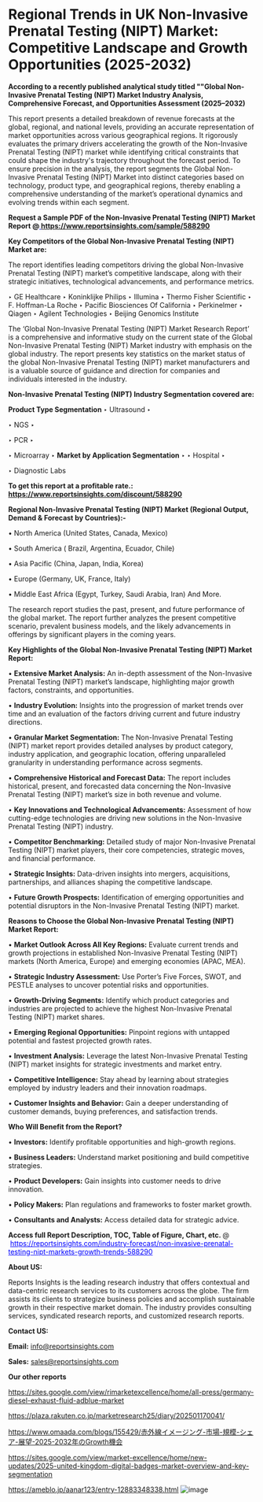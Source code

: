 # Regional Trends in UK Non-Invasive Prenatal Testing (NIPT) Market: Competitive Landscape and Growth Opportunities (2025-2032)

<strong>According to a recently published analytical study titled ""Global Non-Invasive Prenatal Testing (NIPT) Market Industry Analysis, Comprehensive Forecast, and Opportunities Assessment (2025–2032)</strong>

This report presents a detailed breakdown of revenue forecasts at the global, regional, and national levels, providing an accurate representation of market opportunities across various geographical regions. It rigorously evaluates the primary drivers accelerating the growth of the Non-Invasive Prenatal Testing (NIPT) market while identifying critical constraints that could shape the industry's trajectory throughout the forecast period. To ensure precision in the analysis, the report segments the Global Non-Invasive Prenatal Testing (NIPT) Market into distinct categories based on technology, product type, and geographical regions, thereby enabling a comprehensive understanding of the market’s operational dynamics and evolving trends within each segment.

<strong>Request a Sample PDF of the Non-Invasive Prenatal Testing (NIPT) Market Report </strong><strong>@<a href=https://www.reportsinsights.com/sample/588290 style=color:#0000ff;> https://www.reportsinsights.com/sample/588290</a></strong></font>

<strong>Key Competitors of the Global Non-Invasive Prenatal Testing (NIPT) Market are:</strong>

The report identifies leading competitors driving the global Non-Invasive Prenatal Testing (NIPT) market’s competitive landscape, along with their strategic initiatives, technological advancements, and performance metrics.

‣ GE Healthcare
‣ Koninklijke Philips
‣ Illumina
‣ Thermo Fisher Scientific
‣ F. Hoffman-La Roche
‣ Pacific Biosciences Of California
‣ Perkinelmer
‣ Qiagen
‣ Agilent Technologies
‣ Beijing Genomics Institute

The ‘Global Non-Invasive Prenatal Testing (NIPT) Market Research Report’ is a comprehensive and informative study on the current state of the Global Non-Invasive Prenatal Testing (NIPT) Market industry with emphasis on the global industry. The report presents key statistics on the market status of the global Non-Invasive Prenatal Testing (NIPT) market manufacturers and is a valuable source of guidance and direction for companies and individuals interested in the industry.

<strong>Non-Invasive Prenatal Testing (NIPT) Industry Segmentation covered are:</strong>

<strong>Product Type Segmentation</strong>
‣
Ultrasound
‣ 

‣ NGS
‣ 

‣ PCR
‣ 

‣ Microarray
‣ 
<strong>Market by Application Segmentation</strong>
‣
‣  Hospital
‣ 

‣ Diagnostic Labs

<strong>To get this report at a profitable rate.: <a href=https://www.reportsinsights.com/discount/588290 style=color:#0000ff;>https://www.reportsinsights.com/discount/588290</a></strong></font>

<strong>Regional Non-Invasive Prenatal Testing (NIPT) Market (Regional Output, Demand &amp; Forecast by Countries):-</strong>

• North America (United States, Canada, Mexico)

• South America ( Brazil, Argentina, Ecuador, Chile)

• Asia Pacific (China, Japan, India, Korea)

• Europe (Germany, UK, France, Italy)

• Middle East Africa (Egypt, Turkey, Saudi Arabia, Iran) And More.

The research report studies the past, present, and future performance of the global market. The report further analyzes the present competitive scenario, prevalent business models, and the likely advancements in offerings by significant players in the coming years.

<strong>Key Highlights of the Global Non-Invasive Prenatal Testing (NIPT) Market Report:</strong>

• <strong>Extensive Market Analysis:</strong> An in-depth assessment of the Non-Invasive Prenatal Testing (NIPT) market’s landscape, highlighting major growth factors, constraints, and opportunities.

• <strong>Industry Evolution:</strong> Insights into the progression of market trends over time and an evaluation of the factors driving current and future industry directions.

• <strong>Granular Market Segmentation:</strong> The Non-Invasive Prenatal Testing (NIPT) market report provides detailed analyses by product category, industry application, and geographic location, offering unparalleled granularity in understanding performance across segments.

• <strong>Comprehensive Historical and Forecast Data:</strong> The report includes historical, present, and forecasted data concerning the Non-Invasive Prenatal Testing (NIPT) market’s size in both revenue and volume.

• <strong>Key Innovations and Technological Advancements:</strong> Assessment of how cutting-edge technologies are driving new solutions in the Non-Invasive Prenatal Testing (NIPT) industry.

• <strong>Competitor Benchmarking:</strong> Detailed study of major Non-Invasive Prenatal Testing (NIPT) market players, their core competencies, strategic moves, and financial performance.

• <strong>Strategic Insights:</strong> Data-driven insights into mergers, acquisitions, partnerships, and alliances shaping the competitive landscape.

• <strong>Future Growth Prospects:</strong> Identification of emerging opportunities and potential disruptors in the Non-Invasive Prenatal Testing (NIPT) market.

<strong>Reasons to Choose the Global Non-Invasive Prenatal Testing (NIPT) Market Report:</strong>

• <strong>Market Outlook Across All Key Regions:</strong> Evaluate current trends and growth projections in established Non-Invasive Prenatal Testing (NIPT) markets (North America, Europe) and emerging economies (APAC, MEA).

• <strong>Strategic Industry Assessment:</strong> Use Porter’s Five Forces, SWOT, and PESTLE analyses to uncover potential risks and opportunities.

• <strong>Growth-Driving Segments:</strong> Identify which product categories and industries are projected to achieve the highest Non-Invasive Prenatal Testing (NIPT) market shares.

• <strong>Emerging Regional Opportunities:</strong> Pinpoint regions with untapped potential and fastest projected growth rates.

• <strong>Investment Analysis:</strong> Leverage the latest Non-Invasive Prenatal Testing (NIPT) market insights for strategic investments and market entry.

• <strong>Competitive Intelligence:</strong> Stay ahead by learning about strategies employed by industry leaders and their innovation roadmaps.

• <strong>Customer Insights and Behavior:</strong> Gain a deeper understanding of customer demands, buying preferences, and satisfaction trends.

<strong>Who Will Benefit from the Report?</strong>

• <strong>Investors:</strong> Identify profitable opportunities and high-growth regions.

• <strong>Business Leaders:</strong> Understand market positioning and build competitive strategies.

• <strong>Product Developers:</strong> Gain insights into customer needs to drive innovation.

• <strong>Policy Makers:</strong> Plan regulations and frameworks to foster market growth.

• <strong>Consultants and Analysts:</strong> Access detailed data for strategic advice.
</ul>
<strong>Access full Report Description, TOC, Table of Figure, Chart, etc. </strong>@  <a href=https://reportsinsights.com/industry-forecast/non-invasive-prenatal-testing-nipt-markets-growth-trends-588290 style=color:#0000ff;>https://reportsinsights.com/industry-forecast/non-invasive-prenatal-testing-nipt-markets-growth-trends-588290</a></font>

<strong><strong>About US</strong>:</strong>

Reports Insights is the leading research industry that offers contextual and data-centric research services to its customers across the globe. The firm assists its clients to strategize business policies and accomplish sustainable growth in their respective market domain. The industry provides consulting services, syndicated research reports, and customized research reports.

<strong>Contact US:</strong>

<p class=""""><b>Email:</b> <a href=mailto:info@reportsinsights.com>info@reportsinsights.com</a></p>
<p class=""""><b>Sales:</b> <a href=mailto:sales@reportsinsights.com>sales@reportsinsights.com</a></p>

<strong>Our other reports</strong>

<a href=https://sites.google.com/view/rimarketexcellence/home/all-press/germany-diesel-exhaust-fluid-adblue-market>https://sites.google.com/view/rimarketexcellence/home/all-press/germany-diesel-exhaust-fluid-adblue-market</a>

<a href=https://plaza.rakuten.co.jp/marketresearch25/diary/202501170041/>https://plaza.rakuten.co.jp/marketresearch25/diary/202501170041/</a>

<a href=https://www.omaada.com/blogs/155429/赤外線イメージング-市場-規模-シェア-展望-2025-2032年のGrowth機会>https://www.omaada.com/blogs/155429/赤外線イメージング-市場-規模-シェア-展望-2025-2032年のGrowth機会</a>

<a href=https://sites.google.com/view/market-excellence/home/new-updates/2025-united-kingdom-digital-badges-market-overview-and-key-segmentation>https://sites.google.com/view/market-excellence/home/new-updates/2025-united-kingdom-digital-badges-market-overview-and-key-segmentation</a>

<a href=https://ameblo.jp/aanar123/entry-12883348338.html>https://ameblo.jp/aanar123/entry-12883348338.html</a>
![image](https://github.com/user-attachments/assets/b61177b7-49e8-4ab1-bca6-fe6cf40dd07b)
